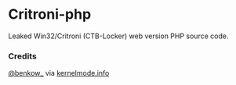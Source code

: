 # Critroni-php

Leaked Win32/Critroni (CTB-Locker) web version PHP source code.

### Credits 

[@benkow_](https://twitter.com/intent/user?screen_name=benkow_) via [kernelmode.info](http://www.kernelmode.info/forum/viewtopic.php?f=16&t=3390&start=20#p27936)
